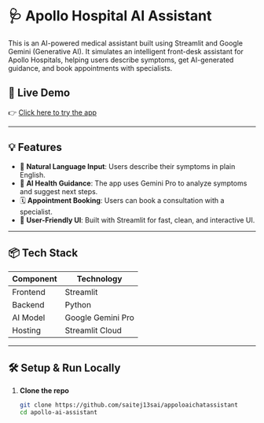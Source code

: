 # 🩺 Apollo Hospital AI Assistant

This is an AI-powered medical assistant built using Streamlit and Google Gemini (Generative AI). It simulates an intelligent front-desk assistant for Apollo Hospitals, helping users describe symptoms, get AI-generated guidance, and book appointments with specialists.

## 🚀 Live Demo
👉 [Click here to try the app](https://appoloaichatassistant-a7bwjzhmitqn4xxzgvjst9.streamlit.app/)  

---

## 💡 Features

- 🎤 **Natural Language Input**: Users describe their symptoms in plain English.
- 🧠 **AI Health Guidance**: The app uses Gemini Pro to analyze symptoms and suggest next steps.
- 🗓️ **Appointment Booking**: Users can book a consultation with a specialist.
- 📱 **User-Friendly UI**: Built with Streamlit for fast, clean, and interactive UI.

---

## 📦 Tech Stack

| Component     | Technology          |
|---------------|---------------------|
| Frontend      | Streamlit           |
| Backend       | Python              |
| AI Model      | Google Gemini Pro   |
| Hosting       | Streamlit Cloud     |

---

## 🛠️ Setup & Run Locally

1. **Clone the repo**
   ```bash
   git clone https://github.com/saitej13sai/appoloaichatassistant
   cd apollo-ai-assistant
